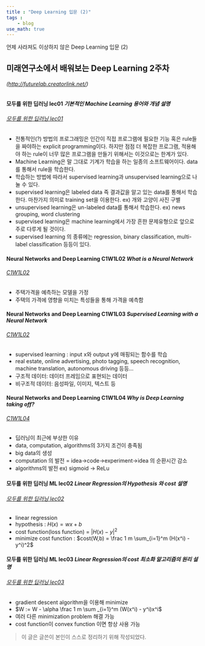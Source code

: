 ```yaml
---
title : "Deep Learning 입문 (2)"
tags :
    - blog
use_math: true
---
```

언제 사라져도 이상하지 않은 Deep Learning 입문 (2) 
<script src="https://polyfill.io/v3/polyfill.min.js?features=es6"></script>
<script id="MathJax-script" async src="https://cdn.jsdelivr.net/npm/mathjax@3/es5/tex-mml-chtml.js"></script>
## 미래연구소에서 배워보는 Deep Learning 2주차
###### (http://futurelab.creatorlink.net/)

#### 모두를 위한 딥러닝 lec01 *기본적인 Machine Learning 용어와 개념 설명*
###### [모두를 위한 딥러닝 lec01](https://www.youtube.com/watch?v=qPMeuL2LIqY&list=PLlMkM4tgfjnLSOjrEJN31gZATbcj_MpUm&index=2)
- 전통적인(?) 방법의 프로그래밍은 인간이 직접 프로그램에 필요한 기능 혹은 rule들을 짜야하는 explicit programming이다. 하지만 점점 더 복잡한 프로그램, 적용해야 하는 rule이 너무 많은 프로그램을 만들기 위해서는 이것으로는 한계가 있다.
- Machine Learning은 말 그대로 기계가 학습을 하는 일종의 소프트웨어이다. data를 통해서 rule을 학습한다.
- 학습하는 방법에 따라서 supervised  learning과 unsupervised learning으로 나눌 수 있다. 
- supervised learning은 labeled data 즉 결과값을 알고 있는 data를 통해서 학습한다. 마찬가지 의미로 training set을 이용한다. ex) 개와 고양이 사진 구별
- unsupervised learning은  un-labeled data를 통해서 학습한다. ex) news grouping, word clustering
- supervised learning은 machine learning에서 가장 흔한 문제유형으로 앞으로 주로 다루게 될 것이다.
- supervised learning 의 종류에는 regression, binary classification, multi-label classification 등등이 있다.

#### Neural Networks and Deep Learning C1W1L02 *What is a Neural Network*
###### [C1W1L02](https://www.youtube.com/watch?v=n1l-9lIMW7E&list=PLkDaE6sCZn6Ec-XTbcX1uRg2_u4xOEky0&index=2)
- 주택가격을 예측하는 모델을 가정
- 주택의 가격에 영향을 미치는 특성들을 통해 가격을 예측함

#### Neural Networks and Deep Learning C1W1L03 *Supervised Learning with a Neural Network*
###### [C1W1L02](https://www.youtube.com/watch?v=BYGpKPY9pO0&list=PLkDaE6sCZn6Ec-XTbcX1uRg2_u4xOEky0&index=3)
- supervised learning : input x와 output y에 매핑되는 함수를 학습
- real estate, online advertising, photo tagging, speech recognition, machine translation, autonomous driving 등등...
- 구조적 데이터: 데이터 프레임으로 표현되는 데이터
- 비구조적 데이터: 음성파일, 이미지, 텍스트 등

#### Neural Networks and Deep Learning C1W1L04 *Why is Deep Learning taking off?*
###### [C1W1L04](https://www.youtube.com/watch?v=xflCLdJh0n0&list=PLkDaE6sCZn6Ec-XTbcX1uRg2_u4xOEky0&index=4)
- 딥러닝이 최근에 부상한 이유
- data, computation, algorithms의 3가지 조건이 충족됨
- big data의 생성
- computation 의 발전 = idea->code->experiment->idea 의 순환시간 감소
- algorithms의 발전 ex) sigmoid -> ReLu

#### 모두를 위한 딥러닝 ML lec02 *Linear Regression의 Hypothesis 와 cost 설명*
###### [모두를 위한 딥러닝 lec02](https://www.youtube.com/watch?v=Hax03rCn3UI&list=PLlMkM4tgfjnLSOjrEJN31gZATbcj_MpUm&index=4)
- linear regression
- hypothesis : $H(x) = wx + b$
- cost function(loss function) = $|H(x) - y|^2$
- minimize cost function : $cost(W,b) = \frac 1 m \sum_{i=1}^m (H(x^i) - y^i)^2$

#### 모두를 위한 딥러닝 ML lec03 *Linear Regression의 cost 최소화 알고리즘의 원리 설명*
###### [모두를 위한 딥러닝 lec03](https://www.youtube.com/watch?v=TxIVr-nk1so&list=PLlMkM4tgfjnLSOjrEJN31gZATbcj_MpUm&index=6)
- gradient descent algorithm을 이용해 minimize
- $W := W - \alpha \frac 1 m \sum _{i=1}^m (W(x^i) - y^i)x^i$
- 여러 다른 minimization problem 해결 가능
- cost function이 convex function 이면 항상 사용 가능

> 이 글은 글쓴이 본인이 스스로 정리하기 위해 작성되었다.
